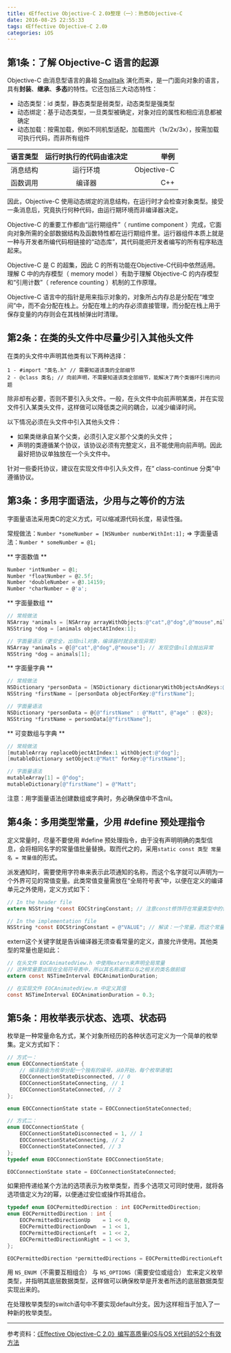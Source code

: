 ```yaml
---
title: 《Effective Objective-C 2.0》整理（一）：熟悉Objective-C
date: 2016-08-25 22:55:33
tags: 《Effective Objective-C 2.0》
categories: iOS
---
```


## 第1条：了解 Objective-C 语言的起源

Objective-C 由消息型语言的鼻祖 [Smalltalk](https://en.wikipedia.org/wiki/Smalltalk) 演化而来，是一门面向对象的语言，具有**封装**、**继承**、**多态**的特性。它还包括三大动态特性：
* 动态类型：id 类型，静态类型是弱类型，动态类型是强类型
* 动态绑定：基于动态类型，一旦类型被确定，对象对应的属性和相应消息都被确定
* 动态加载：按需加载，例如不同机型适配，加载图片（1x/2x/3x），按需加载可执行代码，而非所有组件

<!--more-->

|语言类型| 运行时执行的代码由谁决定 |举例|
|:-------- |:--------:| -----:|
|消息结构|运行环境|Objective-C|
|函数调用|编译器|C++|

因此，Objective-C 使用动态绑定的消息结构，在运行时才会检查对象类型。接受一条消息后，究竟执行何种代码，由运行期环境而非编译器决定。

Objective-C 的重要工作都由“运行期组件”（ runtime component ）完成，它面向对象所需的全部数据结构及函数特性都在运行期组件里。运行器组件本质上就是一种与开发者所编代码相链接的“动态库”，其代码能把开发者编写的所有程序粘连起来。

Objective-C 是 C 的超集，因此 C 的所有功能在Objective-C代码中依然适用。理解 C 中的内存模型（ memory model ）有助于理解 Objective-C 的内存模型和“引用计数”（ reference counting ）机制的工作原理。

Objective-C 语言中的指针是用来指示对象的，对象所占内存总是分配在“堆空间”中，而不会分配在栈上。分配在堆上的内存必须直接管理，而分配在栈上用于保存变量的内存则会在其栈帧弹出时清理。

## 第2条：在类的头文件中尽量少引入其他头文件

在类的头文件中声明其他类有以下两种选择：
``` 
1 - #import "类名.h" // 需要知道该类的全部细节
2 - @class 类名; // 向前声明，不需要知道该类全部细节，能解决了两个类循环引用的问题
```
除非却有必要，否则不要引入头文件。一般，在头文件中向前声明某类，并在实现文件引入某类头文件，这样做可以降低类之间的耦合，以减少编译时间。

以下情况必须在头文件中引入其他头文件：
* 如果类继承自某个父类，必须引入定义那个父类的头文件；
* 声明的类遵循某个协议，该协议必须有完整定义，且不能使用向前声明。因此最好把协议单独放在一个头文件中。

针对一些委托协议，建议在实现文件中引入头文件，在“ class-continue 分类”中遵循协议。

## 第3条：多用字面语法，少用与之等价的方法

字面量语法采用类C的定义方式，可以缩减源代码长度，易读性强。

常规做法：`Number *someNumber = [NSNumber numberWithInt:1];` => 字面量语法：`Number * someNumber = @1;`

** 字面数值 **
```objective-c
Number *intNumber = @1;
Number *floatNumber = @2.5f;
Number *doubleNumber = @3.14159;
Number *charNumber = @'a';
```
** 字面量数组 **

 ```objective-c
// 常规做法
NSArray *animals = [NSArray arrayWithObjects:@"cat",@"dog",@"mouse",nil]; // 发现空值nil创建结束
NSString *dog = [animals objectAtIndex:1];

// 字面量语法（更安全，出现nil对象，编译器时就会发现异常）
NSArray *animals = @[@"cat",@"dog",@"mouse"]; // 发现空值nil会抛出异常
NSString *dog = animals[1];
 ```
** 字面量字典 **

 ```objective-c
// 常规做法
NSDictionary *personData = [NSDictionary dictionaryWithObjectsAndKeys:@"Matt",@"firstName",[NSNumber numberWithInt:28],@"age",nil];
NSString *firstName = [personData objectForKey:@"firstName"];

// 字面量语法
NSDictionary *personData = @{@"firstName" : @"Matt", @"age" : @28};
NSString *firstName = personData[@"firstName"];
 ```
** 可变数组与字典 **

```objective-c
// 常规做法
[mutableArray replaceObjectAtIndex:1 withObject:@"dog"];
[mutableDictionary setObject:@"Matt" forKey:@"firstName"];

// 字面量语法
mutableArray[1] = @"dog";
mutableDictionary[@"firstName"] = @"Matt";
```

注意：用字面量语法创建数组或字典时，务必确保值中不含nil。

## 第4条：多用类型常量，少用 #define 预处理指令

定义常量时，尽量不要使用 #define 预处理指令，由于没有声明明确的类型信息，会将相同名字的常量值批量替换。取而代之的，采用`static const 类型 常量名 = 常量值`的形式。

派发通知时，需要使用字符串来表示此项通知的名称，而这个名字就可以声明为一个外界可见的常值变量。此类常值变量需放在“全局符号表”中，以便在定义的编译单元之外使用，定义方式如下：
```objective-c
// In the header file
extern NSString *const EOCStringConstant; // 注意const修饰符在常量类型中的位置

// In the implementation file
NSString *const EOCStringConstant = @"VALUE"; // 解读：一个常量，而这个常量是指针，指向NSString对象
```
extern这个关键字就是告诉编译器无须查看常量的定义，直接允许使用。其他类型的常量也是如此：
```objective-c
// 在头文件 EOCAnimatedView.h 中使用extern来声明全局常量
// 这种常量要出现在全局符号表中，所以其名称通常以与之相关的类名做前缀
extern const NSTimeInterval EOCAnimationDuration;

// 在实现文件 EOCAnimatedView.m 中定义其值
const NSTimeInterval EOCAnimationDuration = 0.3;
```

## 第5条：用枚举表示状态、选项、状态码

枚举是一种常量命名方式，某个对象所经历的各种状态可定义为一个简单的枚举集。定义方式如下：
```objective-c
// 方式一：
enum EOCConnectionState {
    // 编译器会为枚举分配一个独有的编号，从0开始，每个枚举递增1
    EOCConnectionStateDisconnected, // 0
    EOCConnectionStateConnecting, // 1
    EOCConnectionStateConnected, // 2
};

enum EOCConnectionState state = EOCConnectionStateConnected;

// 方式二：
enum EOCConnectionState {
    EOCConnectionStateDisconnected = 1, // 1
    EOCConnectionStateConnecting, // 2
    EOCConnectionStateConnected, // 3
};
typedef enum EOCConnectionState EOCConnectionState;

EOCConnectionState state = EOCConnectionStateConnected;
```

如果把传递给某个方法的选项表示为枚举类型，而多个选项又可同时使用，就将各选项值定义为2的幂，以便通过安位或操作将其组合。
```objective-c
typedef enum EOCPermittedDirection : int EOCPermittedDirection;
enum EOCPermittedDirection : int {
    EOCPermittedDirectionUp    = 1 << 0,
    EOCPermittedDirectionDown  = 1 << 1,
    EOCPermittedDirectionLeft  = 1 << 2,
    EOCPermittedDirectionRight = 1 << 3,
};

EOCPermittedDirection *permittedDirections = EOCPermittedDirectionLeft | EOCPermittedDirectionUp;
```

用 `NS_ENUM`（不需要互相组合） 与 `NS_OPTIONS`（需要安位或组合） 宏来定义枚举类型，并指明其底层数据类型，这样做可以确保枚举是开发者所选的底层数据类型实现出来的。

在处理枚举类型的switch语句中不要实现default分支。因为这样相当于加入了一种新的枚举类型。

---

参考资料：[《Effective Objective-C 2.0》编写高质量iOS与OS X代码的52个有效方法](https://book.douban.com/subject/25829244/)